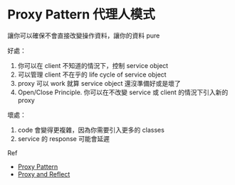 # Proxy Pattern 代理人模式

讓你可以確保不會直接改變操作資料，讓你的資料 pure

好處：

1. 你可以在 client 不知道的情況下，控制 service object
2. 可以管理 client 不在乎的 life cycle of service object
3. proxy 可以 work 就算 service object 還沒準備好或是壞了
4. Open/Close Principle. 你可以在不改變 service 或 client 的情況下引入新的 proxy

壞處：

1. code 會變得更複雜，因為你需要引入更多的 classes
2. service 的 response 可能會延遲

Ref

- [Proxy Pattern](https://www.patterns.dev/posts/proxy-pattern/)
- [Proxy and Reflect](https://javascript.info/proxy)
